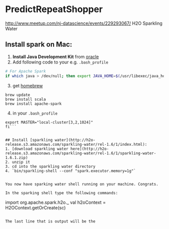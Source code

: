 # PredictRepeatShopper
http://www.meetup.com/nj-datascience/events/229293067/    H2O Sparkling Water

## Install spark on Mac:

1. **Install Java Development Kit** from [oracle](http://www.oracle.com/technetwork/java/javase/downloads/jdk8-downloads-2133151.html)
2. Add following code to your e.g. `.bash_profile`
```bash
# For Apache Spark
if which java > /dev/null; then export JAVA_HOME=$(/usr/libexec/java_home); fi
```

3. get [homebrew](http://brew.sh/)
```shell
brew update
brew install scala
brew install apache-spark
```

4. in your `.bash_profile`
```export SPARK_HOME="/usr/local/Cellar/apache-spark/1.6.1/libexec/"
export MASTER="local-cluster[3,2,1024]"
fi```


## Install [sparkling water](http://h2o-release.s3.amazonaws.com/sparkling-water/rel-1.6/1/index.html):
1. [download sparkling water here](http://h2o-release.s3.amazonaws.com/sparkling-water/rel-1.6/1/sparkling-water-1.6.1.zip)
2. unzip it
3. cd into the sparkling water directory
4. `bin/sparkling-shell --conf "spark.executor.memory=1g"`


You now have sparking water shell running on your machine. Congrats.

In the sparking shell type the following commands:

```
import org.apache.spark.h2o._
val h2oContext = H2OContext.getOrCreate(sc)
```

The last line that is output will be the 

